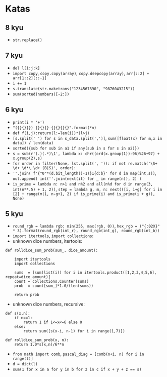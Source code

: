 # Katas

## 8 kyu

- `str.replace()`

## 7 kyu

- `del l[i:j:k]`
- `import copy`, `copy.copy(array)`, `copy.deepcopy(array)`, `arr[::2] + arr[1::2][::-1]`
- `i += 1`
- `s.translate(str.maketrans("1234567890", "9876043215"))`
- `sum(sorted(numbers)[-2:])`

## 6 kyu

- `print(i * '+')`
- `"({}{}{}) {}{}{}-{}{}{}{}".format(*n)`
- `def f(i,j):return(l:=len(i))*(l>j)`
- `[s.split(' ') for s in s_data.split(',')]`, `sum([float(x) for m,x in data]) / len(data)`
- `sorted({sub for sub in a1 if any(sub in s for s in a2)})`
- `s = sub(r'(.)(.*)\1', lambda x: chr((ord(x.group(1))-96)%26+97) + x.group(2),s)`
- `for order in filter(None, lst.split(', ')): if not re.match('\S+ \d+ \d*\.\d+ (B|S)', order):`
- `''.join( f'{"0"*(d.bit_length()-1)}1{d:b}' for d in map(int,s))`, `out.append( int(''.join(next(it) for _ in range(n)), 2) )`
- `is_prime = lambda n: n>1 and n%2 and all(n%d for d in range(3, int(n**.5) + 1, 2))`, `step = lambda g, m, n: next(([i, i+g] for i in [2] + range(m|1, n-g+1, 2) if is_prime(i) and is_prime(i + g)), None)`

## 5 kyu

- `round_rgb = lambda rgb: min(255, max(rgb, 0))`, `hex_rgb = ("{:02X}" * 3).format(round_rgb(int_r), round_rgb(int_g), round_rgb(int_b))`
- `import itertools`, `import collections`:
- unknown dice numbers, itertools:
```
def rolldice_sum_prob(sum_, dice_amount):
    
    import itertools
    import collections   
    
    sums  = [sum(list(i)) for i in itertools.product([1,2,3,4,5,6], repeat=dice_amount)]
    count = collections.Counter(sums)
    prob  = count[sum_]*1.0/(len(sums))
    
    return prob
```
- unknown dice numbers, recursive:	
```
def s(x,n):
    if n==1:
        return 1 if 1<=x<=6 else 0
    else:
        return sum([s(x-i, n-1) for i in range(1,7)])
    
def rolldice_sum_prob(x, n):
    return 1.0*s(x,n)/6**n
```
- `from math import comb`, `pascal_diag = [comb(n+i, n) for i in range(l)]`
- `d = dict(l)`
- `sum(1 for x in a for y in b for z in c if x + y + z == s)`

